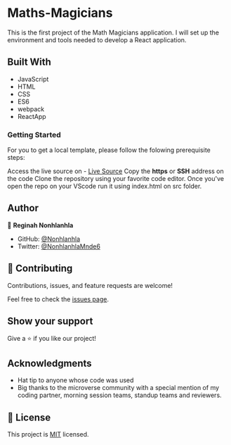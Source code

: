 # Maths-Magicians
This is the first project of the Math Magicians application. I will set up the environment and tools needed to develop a React application.

## Built With

* JavaScript
* HTML 
* CSS
* ES6
* webpack
* ReactApp

### Getting Started
For you to get a local template, please follow the folowing prerequisite steps:

Access the live source on - [Live Source](https://github.com/29td/Maths-Magicians)
Copy the **https** or **SSH** address on the code
Clone the repository using your favorite code editor.
Once you've open the repo on your VScode run it using index.html on src folder.

## Author

👤 **Reginah Nonhlanhla**

- GitHub: [@Nonhlanhla](https://https://github.com/29td)
- Twitter: [@NonhlanhlaMnde6](https://twitter.com/NonhlanhlaMnde6)

## 🤝 Contributing

Contributions, issues, and feature requests are welcome!

Feel free to check the [issues page](https://github.com/29td/Maths-Magicians/issues).

## Show your support

Give a ⭐️ if you like our project!

## Acknowledgments

- Hat tip to anyone whose code was used
- Big thanks to the microverse community with a special mention of my coding partner, morning session teams, standup teams and reviewers.
## 📝 License
This project is [MIT]() licensed.